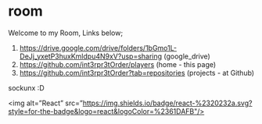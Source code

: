 # room

Welcome to my Room, Links below;

1. https://drive.google.com/drive/folders/1bGmo1L-DeJj_yxetP3huxKmldpu4N9xV?usp=sharing (google_drive)
2. https://github.com/int3rpr3tOrder/players (home - this page)
3. https://github.com/int3rpr3tOrder?tab=repositories (projects - at Github)



sockunx :D

<img alt=”React” src=”https://img.shields.io/badge/react-%2320232a.svg?style=for-the-badge&logo=react&logoColor=%2361DAFB"/>
                                                                                                                          
